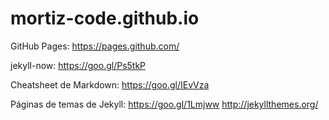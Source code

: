 # mortiz-code.github.io

GitHub Pages:
https://pages.github.com/

jekyll-now: 
  https://goo.gl/Ps5tkP

Cheatsheet de Markdown:
  https://goo.gl/IEvVza

Páginas de temas de Jekyll:
  https://goo.gl/1Lmjww
  http://jekyllthemes.org/
